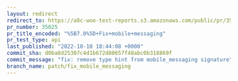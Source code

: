```yaml
---
layout: redirect
redirect_to: https://a8c-woo-test-reports.s3.amazonaws.com/public/pr/35025/api/index.html
pr_number: 35025
pr_title_encoded: "%5B7.0%5D+Fix+mobile+messaging"
pr_test_type: api
last_published: "2022-10-10 18:44:08 +0000"
commit_sha: d0ba8d25307c4d1b672d80657f48abc0b318869f
commit_message: "fix: remove type hint from mobile_messaging signature"
branch_name: patch/fix_mobile_messaging
---
```

